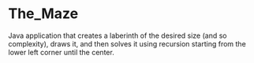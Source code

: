 # The_Maze

Java application that creates a laberinth of the desired size (and so complexity), draws it, and then solves it using recursion starting from the lower left corner until the center.
